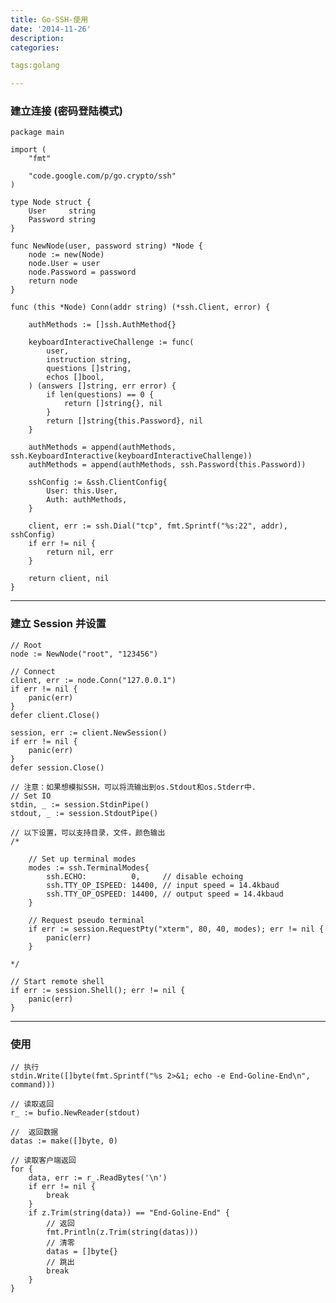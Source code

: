 ```yaml
---
title: Go-SSH-使用
date: '2014-11-26'
description:
categories:

tags:golang

---
```


### 建立连接 (密码登陆模式)

>

	package main

	import (
		"fmt"

		"code.google.com/p/go.crypto/ssh"
	)

	type Node struct {
		User     string
		Password string
	}

	func NewNode(user, password string) *Node {
		node := new(Node)
		node.User = user
		node.Password = password
		return node
	}

	func (this *Node) Conn(addr string) (*ssh.Client, error) {

		authMethods := []ssh.AuthMethod{}

		keyboardInteractiveChallenge := func(
			user,
			instruction string,
			questions []string,
			echos []bool,
		) (answers []string, err error) {
			if len(questions) == 0 {
				return []string{}, nil
			}
			return []string{this.Password}, nil
		}

		authMethods = append(authMethods, ssh.KeyboardInteractive(keyboardInteractiveChallenge))
		authMethods = append(authMethods, ssh.Password(this.Password))

		sshConfig := &ssh.ClientConfig{
			User: this.User,
			Auth: authMethods,
		}

		client, err := ssh.Dial("tcp", fmt.Sprintf("%s:22", addr), sshConfig)
		if err != nil {
			return nil, err
		}

		return client, nil
	}


---

### 建立 Session 并设置

>

	// Root
	node := NewNode("root", "123456")

	// Connect
	client, err := node.Conn("127.0.0.1")
	if err != nil {
		panic(err)
	}
	defer client.Close()

	session, err := client.NewSession()
	if err != nil {
		panic(err)
	}
	defer session.Close()

	// 注意：如果想模拟SSH，可以将流输出到os.Stdout和os.Stderr中.
	// Set IO
	stdin, _ := session.StdinPipe()
	stdout, _ := session.StdoutPipe()

	// 以下设置，可以支持目录，文件，颜色输出
	/*

		// Set up terminal modes
		modes := ssh.TerminalModes{
			ssh.ECHO:          0,     // disable echoing
			ssh.TTY_OP_ISPEED: 14400, // input speed = 14.4kbaud
			ssh.TTY_OP_OSPEED: 14400, // output speed = 14.4kbaud
		}

		// Request pseudo terminal
		if err := session.RequestPty("xterm", 80, 40, modes); err != nil {
			panic(err)
		}

	*/

	// Start remote shell
	if err := session.Shell(); err != nil {
		panic(err)
	}

---

### 使用

>

	// 执行
	stdin.Write([]byte(fmt.Sprintf("%s 2>&1; echo -e End-Goline-End\n", command)))

	// 读取返回
	r_ := bufio.NewReader(stdout)

	//  返回数据
	datas := make([]byte, 0)

	// 读取客户端返回
	for {
		data, err := r_.ReadBytes('\n')
		if err != nil {
			break
		}
		if z.Trim(string(data)) == "End-Goline-End" {
			// 返回
			fmt.Println(z.Trim(string(datas))) 
			// 清零
			datas = []byte{}
			// 跳出
			break
		}
	}
